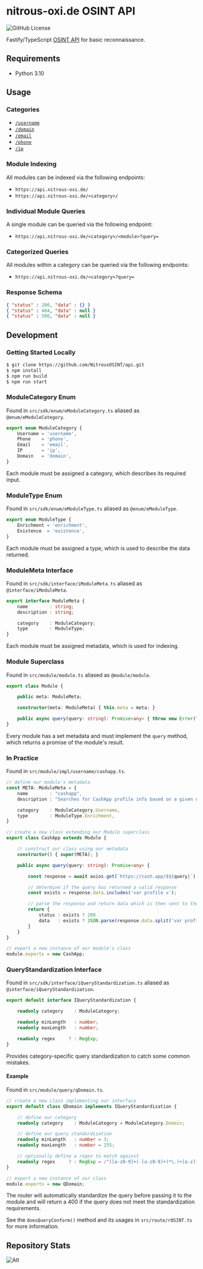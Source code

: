 # nitrous-oxi.de OSINT API
![GitHub License](https://img.shields.io/github/license/NitrousSL/api.nitrous-oxi.de)

Fastify/TypeScript [OSINT API](https://api.nitrous-oxi.de/) for basic reconnaissance.

## Requirements

- Python 3.10

## Usage

### Categories

- [`/username`](https://api.nitrous-oxi.de/username)
- [`/domain`](https://api.nitrous-oxi.de/domain)
- [`/email`](https://api.nitrous-oxi.de/email)
- [`/phone`](https://api.nitrous-oxi.de/phone)
- [`/ip`](https://api.nitrous-oxi.de/ip)

### Module Indexing

All modules can be indexed via the following endpoints:

- `https://api.nitrous-oxi.de/`
- `https://api.nitrous-oxi.de/<category>/`

### Individual Module Queries

A single module can be queried via the following endpoint:

- `https://api.nitrous-oxi.de/<category>/<module>?query=`

### Categorized Queries

All modules within a category can be queried via the following endpoints:

- `https://api.nitrous-oxi.de/<category>?query=`

### Response Schema

```json
{ "status" : 200, "data" : {} }
{ "status" : 404, "data" : null }
{ "status" : 500, "data" : null }
```

## Development

### Getting Started Locally

```bash
$ git clone https://github.com/NitrousOSINT/api.git
$ npm install
$ npm run build
$ npm run start
```

### ModuleCategory Enum

Found in `src/sdk/enum/eModuleCategory.ts` aliased as `@enum/eModuleCategory`.

```typescript
export enum ModuleCategory {
    Username = 'username',
    Phone    = 'phone',
    Email    = 'email',
    IP       = 'ip',
    Domain   = 'domain',
}
```

Each module must be assigned a category, which describes its required input.

### ModuleType Enum

Found in `src/sdk/enum/eModuleType.ts` aliased as `@enum/eModuleType`.

```typescript
export enum ModuleType {
    Enrichment = 'enrichment',
    Existence  = 'existence',
}
```

Each module must be assigned a type, which is used to describe the data returned.

### ModuleMeta Interface

Found in `src/sdk/interface/iModuleMeta.ts` aliased as `@interface/iModuleMeta`.

```typescript
export interface ModuleMeta {
    name        : string;
    description : string;

    category    : ModuleCategory;
    type        : ModuleType;
}
```

Each module must be assigned metadata, which is used for indexing.

### Module Superclass

Found in `src/module/module.ts` aliased as `@module/module`.

```typescript
export class Module {

    public meta: ModuleMeta;

    constructor(meta: ModuleMeta) { this.meta = meta; }

    public async query(query: string): Promise<any> { throw new Error("Method not implemented."); }
}
```

Every module has a set metadata and must implement the `query` method, which returns a promise of the module's result.

### In Practice

Found in `src/module/impl/username/cashapp.ts`.

```typescript
// define our module's metadata
const META: ModuleMeta = {
    name        : "cashapp",
    description : "Searches for CashApp profile info based on a given username.",

    category    : ModuleCategory.Username,
    type        : ModuleType.Enrichment,
}

// create a new class extending our Module superclass
export class CashApp extends Module {

    // construct our class using our metadata
    constructor() { super(META); }

    public async query(query: string): Promise<any> {

        const response = await axios.get(`https://cash.app/$${query}`);

        // determine if the query has returned a valid response
        const exists = response.data.includes('var profile =');

        // parse the response and return data which is then sent to the client
        return {
            status : exists ? 200                                                                : 404,
            data   : exists ? JSON.parse(response.data.split('var profile = ')[1].split(';')[0]) : null,
        }
    }
}

// export a new instance of our module's class
module.exports = new CashApp;
```

### QueryStandardization Interface

Found in `src/sdk/interface/iQueryStandardization.ts` aliased as `@interface/iQueryStandardization`.

```typescript
export default interface IQueryStandardization {

    readonly category    : ModuleCategory;

    readonly minLength   : number;
    readonly maxLength   : number;

    readonly regex     ? : RegExp;
}
```

Provides category-specific query standardization to catch some common mistakes.

#### Example

Found in `src/module/query/qDomain.ts`.

```typescript
// create a new class implementing our interface
export default class QDomain implements IQueryStandardization {

    // define our category
    readonly category    : ModuleCategory = ModuleCategory.Domain;

    // define our query standardization
    readonly minLength   : number = 3;
    readonly maxLength   : number = 255;

    // optionally define a regex to match against
    readonly regex     ? : RegExp = /^([a-z0-9]+(-[a-z0-9]+)*\.)+[a-z]{2,}$/;
}

// export a new instance of our class
module.exports = new QDomain;
```

The router will automatically standardize the query before passing it to the module and will return a 400 if the query does not meet the standardization requirements.

See the `doesQueryConform()` method and its usages in `src/route/rOSINT.ts` for more information.

## Repository Stats
![Alt](https://repobeats.axiom.co/api/embed/69310884abead108be619a086eaac3a225f09c88.svg "Repobeats analytics image")
